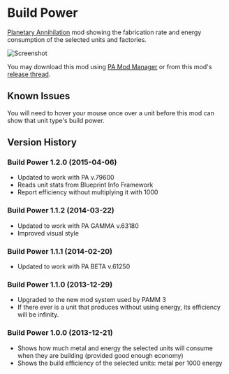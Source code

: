 
Build Power
===========

[Planetary Annihilation](http://www.uberent.com/pa/) mod showing the
fabrication rate and energy consumption of the selected units and
factories.

![Screenshot](http://i.imgur.com/uKoFMbz.png)

You may download this mod using [PA Mod Manager][PAMM] or from this mod's
[release thread][releases].

[PAMM]: https://forums.uberent.com/threads/pa-mod-manager.50726/
[releases]: https://forums.uberent.com/threads/build-power.54974/


Known Issues
------------

You will need to hover your mouse once over a unit before this mod can show
that unit type's build power.


Version History
---------------

### Build Power 1.2.0 (2015-04-06)

- Updated to work with PA v.79600
- Reads unit stats from Blueprint Info Framework
- Report efficiency without multiplying it with 1000

### Build Power 1.1.2 (2014-03-22)

- Updated to work with PA GAMMA v.63180
- Improved visual style

### Build Power 1.1.1 (2014-02-20)

- Updated to work with PA BETA v.61250

### Build Power 1.1.0 (2013-12-29)

- Upgraded to the new mod system used by PAMM 3
- If there ever is a unit that produces without using energy, its
efficiency will be infinity.

### Build Power 1.0.0 (2013-12-21)

- Shows how much metal and energy the selected units will consume when they
are building (provided good enough economy)
- Shows the build efficiency of the selected units: metal per 1000 energy
